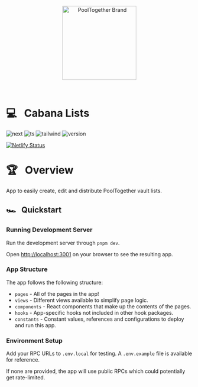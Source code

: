 <p align="center">
  <a href="https://github.com/pooltogether/pooltogether--brand-assets">
    <img src="https://github.com/pooltogether/pooltogether--brand-assets/blob/977e03604c49c63314450b5d432fe57d34747c66/logo/pooltogether-logo--purple-gradient.png?raw=true" alt="PoolTogether Brand" style="max-width:100%;" width="200">
  </a>
</p>

<br />

# 💻 &nbsp; Cabana Lists

![next](https://img.shields.io/static/v1?label&logo=nextdotjs&logoColor=white&message=Next.js&color=black)
![ts](https://img.shields.io/badge/typescript-%23007ACC.svg?style=flat&logo=typescript&logoColor=white)
![tailwind](https://img.shields.io/static/v1?label&logo=tailwindcss&logoColor=white&message=tailwind&color=38B2AC)
![version](https://img.shields.io/github/package-json/v/GenerationSoftware/pooltogether-client-monorepo?filename=apps%2Fvaultlist-creator%2Fpackage.json&color=brightgreen)

[![Netlify Status](https://api.netlify.com/api/v1/badges/bd681332-5339-4dd0-9121-088ac214e031/deploy-status)](https://app.netlify.com/sites/vaultlist-creator/deploys)

# 🏆 &nbsp; Overview

App to easily create, edit and distribute PoolTogether vault lists.

## 🏎️ &nbsp; Quickstart

### Running Development Server

Run the development server through `pnpm dev`.

Open [http://localhost:3001](http://localhost:3001) on your browser to see the resulting app.

### App Structure

The app follows the following structure:

- `pages` - All of the pages in the app!
- `views` - Different views available to simplify page logic.
- `components` - React components that make up the contents of the pages.
- `hooks` - App-specific hooks not included in other hook packages.
- `constants` - Constant values, references and configurations to deploy and run this app.

### Environment Setup

Add your RPC URLs to `.env.local` for testing. A `.env.example` file is available for reference.

If none are provided, the app will use public RPCs which could potentially get rate-limited.
